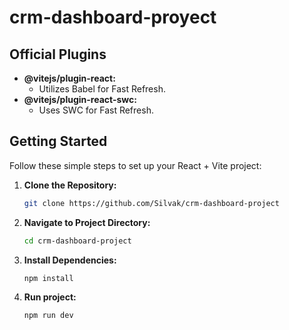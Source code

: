 # crm-dashboard-proyect

## Official Plugins

- **@vitejs/plugin-react:**
  - Utilizes Babel for Fast Refresh.
- **@vitejs/plugin-react-swc:**
  - Uses SWC for Fast Refresh.

## Getting Started

Follow these simple steps to set up your React + Vite project:

1. **Clone the Repository:**

   ```bash
   git clone https://github.com/Silvak/crm-dashboard-project
   ```

2. **Navigate to Project Directory:**

   ```bash
   cd crm-dashboard-project
   ```

3. **Install Dependencies:**

   ```bash
   npm install
   ```

4. **Run project:**
   ```bash
   npm run dev
   ```
